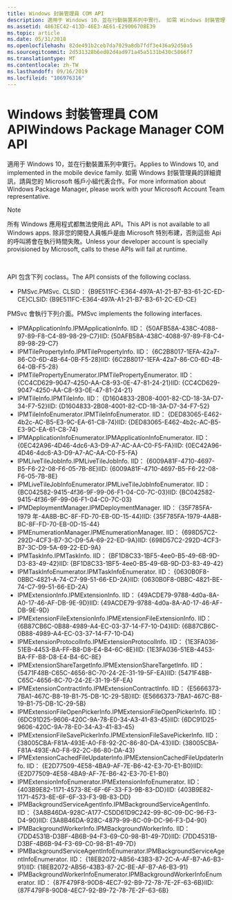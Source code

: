 ```yaml
---
title: Windows 封裝管理員 COM API
description: 適用于 Windows 10，並在行動裝置系列中實行。 如需 Windows 封裝管理員的詳細資訊，請與您的 Microsoft 帳戶小組代表合作。
ms.assetid: 4863EC42-413D-46E3-AE61-E29006708E39
ms.topic: article
ms.date: 05/31/2018
ms.openlocfilehash: 82de491b2ceb7da7029a8db7fdf3e436a92d50a5
ms.sourcegitcommit: 2d531328b6ed82d4ad971a45a5131b430c5866f7
ms.translationtype: MT
ms.contentlocale: zh-TW
ms.lasthandoff: 09/16/2019
ms.locfileid: "106976316"
---
```

# <a name="windows-package-manager-com-api"></a><span data-ttu-id="9b5e3-104">Windows 封裝管理員 COM API</span><span class="sxs-lookup"><span data-stu-id="9b5e3-104">Windows Package Manager COM API</span></span>

<span data-ttu-id="9b5e3-105">適用于 Windows 10，並在行動裝置系列中實行。</span><span class="sxs-lookup"><span data-stu-id="9b5e3-105">Applies to Windows 10, and implemented in the mobile device family.</span></span> <span data-ttu-id="9b5e3-106">如需 Windows 封裝管理員的詳細資訊，請與您的 Microsoft 帳戶小組代表合作。</span><span class="sxs-lookup"><span data-stu-id="9b5e3-106">For more information about Windows Package Manager, please work with your Microsoft Account Team representative.</span></span>

> [!Note]
>
> <span data-ttu-id="9b5e3-107">所有 Windows 應用程式都無法使用此 API。</span><span class="sxs-lookup"><span data-stu-id="9b5e3-107">This API is not available to all Windows apps.</span></span> <span data-ttu-id="9b5e3-108">除非您的開發人員帳戶是由 Microsoft 特別布建，否則這些 Api 的呼叫將會在執行時間失敗。</span><span class="sxs-lookup"><span data-stu-id="9b5e3-108">Unless your developer account is specially provisioned by Microsoft, calls to these APIs will fail at runtime.</span></span>

 

<span data-ttu-id="9b5e3-109">API 包含下列 coclass。</span><span class="sxs-lookup"><span data-stu-id="9b5e3-109">The API consists of the following coclass.</span></span>

-   <span data-ttu-id="9b5e3-110">PMSvc.</span><span class="sxs-lookup"><span data-stu-id="9b5e3-110">PMSvc.</span></span> <span data-ttu-id="9b5e3-111">CLSID： {B9E511FC-E364-497A-A1-21-B7-B3-61-2C-ED-CE}</span><span class="sxs-lookup"><span data-stu-id="9b5e3-111">CLSID: {B9E511FC-E364-497A-A1-21-B7-B3-61-2C-ED-CE}</span></span>

<span data-ttu-id="9b5e3-112">PMSvc 會執行下列介面。</span><span class="sxs-lookup"><span data-stu-id="9b5e3-112">PMSvc implements the following interfaces.</span></span>

-   <span data-ttu-id="9b5e3-113">IPMApplicationInfo.</span><span class="sxs-lookup"><span data-stu-id="9b5e3-113">IPMApplicationInfo.</span></span> <span data-ttu-id="9b5e3-114">IID： {50AFB58A-438C-4088-97-89-F8-C4-89-98-29-C7}</span><span class="sxs-lookup"><span data-stu-id="9b5e3-114">IID: {50AFB58A-438C-4088-97-89-F8-C4-89-98-29-C7}</span></span>
-   <span data-ttu-id="9b5e3-115">IPMTilePropertyInfo.</span><span class="sxs-lookup"><span data-stu-id="9b5e3-115">IPMTilePropertyInfo.</span></span> <span data-ttu-id="9b5e3-116">IID： {6C2B8017-1EFA-42a7-86-C0-6D-4B-64-0B-F5-28}</span><span class="sxs-lookup"><span data-stu-id="9b5e3-116">IID: {6C2B8017-1EFA-42a7-86-C0-6D-4B-64-0B-F5-28}</span></span>
-   <span data-ttu-id="9b5e3-117">IPMTilePropertyEnumerator.</span><span class="sxs-lookup"><span data-stu-id="9b5e3-117">IPMTilePropertyEnumerator.</span></span> <span data-ttu-id="9b5e3-118">IID： {CC4CD629-9047-4250-AA-C8-93-0E-47-81-24-21}</span><span class="sxs-lookup"><span data-stu-id="9b5e3-118">IID: {CC4CD629-9047-4250-AA-C8-93-0E-47-81-24-21}</span></span>
-   <span data-ttu-id="9b5e3-119">IPMTileInfo.</span><span class="sxs-lookup"><span data-stu-id="9b5e3-119">IPMTileInfo.</span></span> <span data-ttu-id="9b5e3-120">IID： {D1604833-2B08-4001-82-CD-18-3A-D7-34-F7-52}</span><span class="sxs-lookup"><span data-stu-id="9b5e3-120">IID: {D1604833-2B08-4001-82-CD-18-3A-D7-34-F7-52}</span></span>
-   <span data-ttu-id="9b5e3-121">IPMTileInfoEnumerator.</span><span class="sxs-lookup"><span data-stu-id="9b5e3-121">IPMTileInfoEnumerator.</span></span> <span data-ttu-id="9b5e3-122">IID： {DED83065-E462-4b2c-AC-B5-E3-9C-EA-61-C8-74}</span><span class="sxs-lookup"><span data-stu-id="9b5e3-122">IID: {DED83065-E462-4b2c-AC-B5-E3-9C-EA-61-C8-74}</span></span>
-   <span data-ttu-id="9b5e3-123">IPMApplicationInfoEnumerator.</span><span class="sxs-lookup"><span data-stu-id="9b5e3-123">IPMApplicationInfoEnumerator.</span></span> <span data-ttu-id="9b5e3-124">IID： {0EC42A96-4D46-4dc6-A3-D9-A7-AC-AA-C0-F5-FA}</span><span class="sxs-lookup"><span data-stu-id="9b5e3-124">IID: {0EC42A96-4D46-4dc6-A3-D9-A7-AC-AA-C0-F5-FA}</span></span>
-   <span data-ttu-id="9b5e3-125">IPMLiveTileJobInfo.</span><span class="sxs-lookup"><span data-stu-id="9b5e3-125">IPMLiveTileJobInfo.</span></span> <span data-ttu-id="9b5e3-126">IID： {6009A81F-4710-4697-B5-F6-22-08-F6-05-7B-8E}</span><span class="sxs-lookup"><span data-stu-id="9b5e3-126">IID: {6009A81F-4710-4697-B5-F6-22-08-F6-05-7B-8E}</span></span>
-   <span data-ttu-id="9b5e3-127">IPMLiveTileJobInfoEnumerator.</span><span class="sxs-lookup"><span data-stu-id="9b5e3-127">IPMLiveTileJobInfoEnumerator.</span></span> <span data-ttu-id="9b5e3-128">IID： {BC042582-9415-4f36-9F-99-06-F1-04-C0-7C-03}</span><span class="sxs-lookup"><span data-stu-id="9b5e3-128">IID: {BC042582-9415-4f36-9F-99-06-F1-04-C0-7C-03}</span></span>
-   <span data-ttu-id="9b5e3-129">IPMDeploymentManager.</span><span class="sxs-lookup"><span data-stu-id="9b5e3-129">IPMDeploymentManager.</span></span> <span data-ttu-id="9b5e3-130">IID： {35F785FA-1979 年-4A8B-BC-8F-FD-70-EB-0D-15-44}</span><span class="sxs-lookup"><span data-stu-id="9b5e3-130">IID: {35F785FA-1979-4A8B-BC-8F-FD-70-EB-0D-15-44}</span></span>
-   <span data-ttu-id="9b5e3-131">IPMEnumerationManager.</span><span class="sxs-lookup"><span data-stu-id="9b5e3-131">IPMEnumerationManager.</span></span> <span data-ttu-id="9b5e3-132">IID： {698D57C2-292D-4CF3-B7-3C-D9-5A-69-22-ED-9A}</span><span class="sxs-lookup"><span data-stu-id="9b5e3-132">IID: {698D57C2-292D-4CF3-B7-3C-D9-5A-69-22-ED-9A}</span></span>
-   <span data-ttu-id="9b5e3-133">IPMTaskInfo.</span><span class="sxs-lookup"><span data-stu-id="9b5e3-133">IPMTaskInfo.</span></span> <span data-ttu-id="9b5e3-134">IID： {BF1D8C33-1BF5-4ee0-B5-49-6B-9D-D3-83-49-42}</span><span class="sxs-lookup"><span data-stu-id="9b5e3-134">IID: {BF1D8C33-1BF5-4ee0-B5-49-6B-9D-D3-83-49-42}</span></span>
-   <span data-ttu-id="9b5e3-135">IPMTaskInfoEnumerator.</span><span class="sxs-lookup"><span data-stu-id="9b5e3-135">IPMTaskInfoEnumerator.</span></span> <span data-ttu-id="9b5e3-136">IID： {0630B0F8-0BBC-4821-A-74-C7-99-51-66-ED-2A}</span><span class="sxs-lookup"><span data-stu-id="9b5e3-136">IID: {0630B0F8-0BBC-4821-BE-74-C7-99-51-66-ED-2A}</span></span>
-   <span data-ttu-id="9b5e3-137">IPMExtensionInfo.</span><span class="sxs-lookup"><span data-stu-id="9b5e3-137">IPMExtensionInfo.</span></span> <span data-ttu-id="9b5e3-138">IID： {49ACDE79-9788-4d0a-8A-A0-17-46-AF-DB-9E-9D}</span><span class="sxs-lookup"><span data-stu-id="9b5e3-138">IID: {49ACDE79-9788-4d0a-8A-A0-17-46-AF-DB-9E-9D}</span></span>
-   <span data-ttu-id="9b5e3-139">IPMExtensionFileExtensionInfo.</span><span class="sxs-lookup"><span data-stu-id="9b5e3-139">IPMExtensionFileExtensionInfo.</span></span> <span data-ttu-id="9b5e3-140">IID： {6B87CB6C-0B88-4989-A4-EC-03-37-14-F7-10-D4}</span><span class="sxs-lookup"><span data-stu-id="9b5e3-140">IID: {6B87CB6C-0B88-4989-A4-EC-03-37-14-F7-10-D4}</span></span>
-   <span data-ttu-id="9b5e3-141">IPMExtensionProtocolInfo.</span><span class="sxs-lookup"><span data-stu-id="9b5e3-141">IPMExtensionProtocolInfo.</span></span> <span data-ttu-id="9b5e3-142">IID： {1E3FA036-51EB-4453-BA-FF-B8-D8-E4-B4-6C-8E}</span><span class="sxs-lookup"><span data-stu-id="9b5e3-142">IID: {1E3FA036-51EB-4453-BA-FF-B8-D8-E4-B4-6C-8E}</span></span>
-   <span data-ttu-id="9b5e3-143">IPMExtensionShareTargetInfo.</span><span class="sxs-lookup"><span data-stu-id="9b5e3-143">IPMExtensionShareTargetInfo.</span></span> <span data-ttu-id="9b5e3-144">IID： {5471F48B-C65C-4656-8C-70-24-2E-31-19-5F-EA}</span><span class="sxs-lookup"><span data-stu-id="9b5e3-144">IID: {5471F48B-C65C-4656-8C-70-24-2E-31-19-5F-EA}</span></span>
-   <span data-ttu-id="9b5e3-145">IPMExtensionContractInfo.</span><span class="sxs-lookup"><span data-stu-id="9b5e3-145">IPMExtensionContractInfo.</span></span> <span data-ttu-id="9b5e3-146">IID： {E5666373-7BA1-467C-B8-19-B1-75-DB-1C-29-5B}</span><span class="sxs-lookup"><span data-stu-id="9b5e3-146">IID: {E5666373-7BA1-467C-B8-19-B1-75-DB-1C-29-5B}</span></span>
-   <span data-ttu-id="9b5e3-147">IPMExtensionFileOpenPickerInfo.</span><span class="sxs-lookup"><span data-stu-id="9b5e3-147">IPMExtensionFileOpenPickerInfo.</span></span> <span data-ttu-id="9b5e3-148">IID： {6DC91D25-9606-420C-9A-78-E0-34-A3-41-83-45}</span><span class="sxs-lookup"><span data-stu-id="9b5e3-148">IID: {6DC91D25-9606-420C-9A-78-E0-34-A3-41-83-45}</span></span>
-   <span data-ttu-id="9b5e3-149">IPMExtensionFileSavePickerInfo.</span><span class="sxs-lookup"><span data-stu-id="9b5e3-149">IPMExtensionFileSavePickerInfo.</span></span> <span data-ttu-id="9b5e3-150">IID： {38005CBA-F81A-493E-A0-F8-92-2C-86-80-DA-43}</span><span class="sxs-lookup"><span data-stu-id="9b5e3-150">IID: {38005CBA-F81A-493E-A0-F8-92-2C-86-80-DA-43}</span></span>
-   <span data-ttu-id="9b5e3-151">IPMExtensionCachedFileUpdaterInfo.</span><span class="sxs-lookup"><span data-stu-id="9b5e3-151">IPMExtensionCachedFileUpdaterInfo.</span></span> <span data-ttu-id="9b5e3-152">IID： {E2D77509-4E58-4BA9-AF-7E-B6-42-E3-70-E1-B0}</span><span class="sxs-lookup"><span data-stu-id="9b5e3-152">IID: {E2D77509-4E58-4BA9-AF-7E-B6-42-E3-70-E1-B0}</span></span>
-   <span data-ttu-id="9b5e3-153">IPMExtensionInfoEnumerator.</span><span class="sxs-lookup"><span data-stu-id="9b5e3-153">IPMExtensionInfoEnumerator.</span></span> <span data-ttu-id="9b5e3-154">IID： {403B9E82-1171-4573-8E-6F-6F-33-F3-9B-83-DD}</span><span class="sxs-lookup"><span data-stu-id="9b5e3-154">IID: {403B9E82-1171-4573-8E-6F-6F-33-F3-9B-83-DD}</span></span>
-   <span data-ttu-id="9b5e3-155">IPMBackgroundServiceAgentInfo.</span><span class="sxs-lookup"><span data-stu-id="9b5e3-155">IPMBackgroundServiceAgentInfo.</span></span> <span data-ttu-id="9b5e3-156">IID： {3A8B46DA-928C-A177-C5DD61D9C242-99-8C-09-DC-96-F3-D4-90}</span><span class="sxs-lookup"><span data-stu-id="9b5e3-156">IID: {3A8B46DA-928C-4879-99-8C-09-DC-96-F3-D4-90}</span></span>
-   <span data-ttu-id="9b5e3-157">IPMBackgroundWorkerInfo.</span><span class="sxs-lookup"><span data-stu-id="9b5e3-157">IPMBackgroundWorkerInfo.</span></span> <span data-ttu-id="9b5e3-158">IID： {7DD4531B-D3BF-4B6B-94-F3-69-C0-98-B1-49-7D}</span><span class="sxs-lookup"><span data-stu-id="9b5e3-158">IID: {7DD4531B-D3BF-4B6B-94-F3-69-C0-98-B1-49-7D}</span></span>
-   <span data-ttu-id="9b5e3-159">IPMBackgroundServiceAgentInfoEnumerator.</span><span class="sxs-lookup"><span data-stu-id="9b5e3-159">IPMBackgroundServiceAgentInfoEnumerator.</span></span> <span data-ttu-id="9b5e3-160">IID： {18EB2072-AB56-43B3-87-2C-A-AF-B7-A6-B3-91}</span><span class="sxs-lookup"><span data-stu-id="9b5e3-160">IID: {18EB2072-AB56-43B3-87-2C-BE-AF-B7-A6-B3-91}</span></span>
-   <span data-ttu-id="9b5e3-161">IPMBackgroundWorkerInfoEnumerator.</span><span class="sxs-lookup"><span data-stu-id="9b5e3-161">IPMBackgroundWorkerInfoEnumerator.</span></span> <span data-ttu-id="9b5e3-162">IID： {87F479F8-90D8-4EC7-92-B9-72-78-7E-2F-63-6B}</span><span class="sxs-lookup"><span data-stu-id="9b5e3-162">IID: {87F479F8-90D8-4EC7-92-B9-72-78-7E-2F-63-6B}</span></span>

 

 





